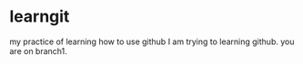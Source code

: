 # learngit
my practice of learning how to use github
I am trying to learning github.
you are on branch1.

